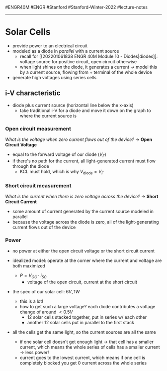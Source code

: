 #ENGR40M #ENGR #Stanford #Stanford-Winter-2022 #lecture-notes 
___
# Solar Cells
- provide power to an electrical circuit
- modeled as a diode in *parallel* with a current source
	- recall for [[202201061838 ENGR 40M Module 10 - Diodes|diodes]]: voltage source for positive circuit, open circuit otherwise
	- when light shines on the diode, it generates a current $\rightarrow$ model this by a current source, flowing from $+$ terminal of the whole device
- generate high voltages using series cells

## i-V characteristic
- diode plus current source (horizontal line below the x-axis)
	- take traditional i-V for a diode and move it down on the graph to where the current source is

### Open circuit measurement
*What is the voltage when zero current flows out of the device?*
$\rightarrow$ **Open Circuit Voltage**

- equal to the forward voltage of our diode ($V_F$)
- if there's no path for the current, all light-generated current must flow through the diode
	- KCL must hold, which is why $V_{\text{diode}} = V_F$

### Short circuit measurement
*What is the current when there is zero voltage across the device?*
$\rightarrow$ **Short Circuit Current**

- some amount of current generated by the current source modeled in parallel
- because the voltage across the diode is zero, all of the light-generating current flows out of the device

### Power
- no power at either the open circuit voltage or the short circuit current
- idealized model: operate at the corner where the current and voltage are both maximized
	- $P = V_{OC}\cdot i_{SC}$
		- voltage of the open circuit, current at the short circuit

- the spec of our solar cell: $6V, 1W$
	- this is a lot!
	- how to get such a large voltage? each diode contributes a voltage change of around $<0.5 V$
		- 12 solar cells stacked together, put in series w/ each other
		- another 12 solar cells put in parallel to the first stack
- all the cells get the same light, so the current sources are all the same
	- if one solar cell doesn't get enough light $\rightarrow$ that cell has a smaller current, which means the whole series of cells has a smaller current $\rightarrow$ less power!
	- current goes to the lowest current, which means if one cell is completely blocked you get 0 current across the whole series